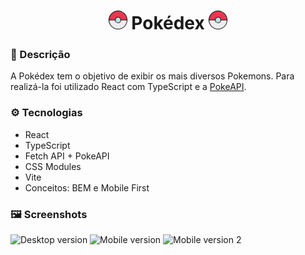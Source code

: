 <h1 align="center"> 
  <img src="https://raw.githubusercontent.com/HenriqueContini/Pokedex/main/public/favicon.png" width="30px"/> 
  Pokédex 
  <img src="https://raw.githubusercontent.com/HenriqueContini/Pokedex/main/public/favicon.png" width="30px"/> 
</h1>

### 📝 Descrição
A Pokédex tem o objetivo de exibir os mais diversos Pokemons. Para realizá-la foi utilizado React com TypeScript e a <a href="https://pokeapi.co/">PokeAPI</a>.

### ⚙️ Tecnologias
- React
- TypeScript
- Fetch API + PokeAPI
- CSS Modules
- Vite
- Conceitos: BEM e Mobile First

### 🖼️ Screenshots

![Desktop version](https://user-images.githubusercontent.com/81761545/231555556-550b6a9f-9194-4ade-b3dc-939e464cefc4.png)
![Mobile version](https://user-images.githubusercontent.com/81761545/231555689-3b8b2ccf-6726-45ee-a7a3-eb71354cd02e.png)
![Mobile version 2](https://user-images.githubusercontent.com/81761545/231556461-f63ad6fe-ce05-4836-afc5-da8292e7aa1d.png)
